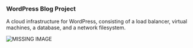 ### WordPress Blog Project ###

A cloud infrastructure for WordPress, consisting of a load balancer, virtual machines, a database, and a network filesystem.

![MISSING IMAGE](./wordpress.drawio)
